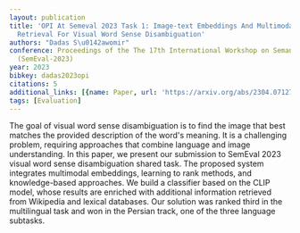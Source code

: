 ```yaml
---
layout: publication
title: 'OPI At Semeval 2023 Task 1: Image-text Embeddings And Multimodal Information
  Retrieval For Visual Word Sense Disambiguation'
authors: "Dadas S\u0142awomir"
conference: Proceedings of the The 17th International Workshop on Semantic Evaluation
  (SemEval-2023)
year: 2023
bibkey: dadas2023opi
citations: 5
additional_links: [{name: Paper, url: 'https://arxiv.org/abs/2304.07127'}]
tags: [Evaluation]
---
```

The goal of visual word sense disambiguation is to find the image that best
matches the provided description of the word's meaning. It is a challenging
problem, requiring approaches that combine language and image understanding. In
this paper, we present our submission to SemEval 2023 visual word sense
disambiguation shared task. The proposed system integrates multimodal
embeddings, learning to rank methods, and knowledge-based approaches. We build
a classifier based on the CLIP model, whose results are enriched with
additional information retrieved from Wikipedia and lexical databases. Our
solution was ranked third in the multilingual task and won in the Persian
track, one of the three language subtasks.